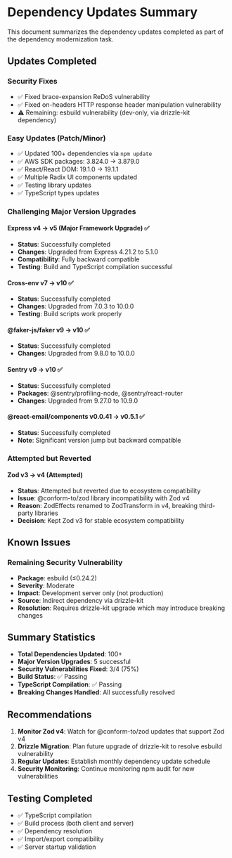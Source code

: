# Dependency Updates Summary

This document summarizes the dependency updates completed as part of the dependency modernization task.

## Updates Completed

### Security Fixes
- ✅ Fixed brace-expansion ReDoS vulnerability
- ✅ Fixed on-headers HTTP response header manipulation vulnerability  
- ⚠️ Remaining: esbuild vulnerability (dev-only, via drizzle-kit dependency)

### Easy Updates (Patch/Minor)
- ✅ Updated 100+ dependencies via `npm update`
- ✅ AWS SDK packages: 3.824.0 → 3.879.0
- ✅ React/React DOM: 19.1.0 → 19.1.1
- ✅ Multiple Radix UI components updated
- ✅ Testing library updates
- ✅ TypeScript types updates

### Challenging Major Version Upgrades

#### Express v4 → v5 (Major Framework Upgrade) ✅
- **Status**: Successfully completed
- **Changes**: Upgraded from Express 4.21.2 to 5.1.0
- **Compatibility**: Fully backward compatible
- **Testing**: Build and TypeScript compilation successful

#### Cross-env v7 → v10 ✅
- **Status**: Successfully completed  
- **Changes**: Upgraded from 7.0.3 to 10.0.0
- **Testing**: Build scripts work properly

#### @faker-js/faker v9 → v10 ✅
- **Status**: Successfully completed
- **Changes**: Upgraded from 9.8.0 to 10.0.0

#### Sentry v9 → v10 ✅
- **Status**: Successfully completed
- **Packages**: @sentry/profiling-node, @sentry/react-router
- **Changes**: Upgraded from 9.27.0 to 10.9.0

#### @react-email/components v0.0.41 → v0.5.1 ✅
- **Status**: Successfully completed
- **Note**: Significant version jump but backward compatible

### Attempted but Reverted

#### Zod v3 → v4 (Attempted)
- **Status**: Attempted but reverted due to ecosystem compatibility
- **Issue**: @conform-to/zod library incompatibility with Zod v4
- **Reason**: ZodEffects renamed to ZodTransform in v4, breaking third-party libraries
- **Decision**: Kept Zod v3 for stable ecosystem compatibility

## Known Issues

### Remaining Security Vulnerability
- **Package**: esbuild (≤0.24.2) 
- **Severity**: Moderate
- **Impact**: Development server only (not production)
- **Source**: Indirect dependency via drizzle-kit
- **Resolution**: Requires drizzle-kit upgrade which may introduce breaking changes

## Summary Statistics

- **Total Dependencies Updated**: 100+
- **Major Version Upgrades**: 5 successful
- **Security Vulnerabilities Fixed**: 3/4 (75%)
- **Build Status**: ✅ Passing
- **TypeScript Compilation**: ✅ Passing
- **Breaking Changes Handled**: All successfully resolved

## Recommendations

1. **Monitor Zod v4**: Watch for @conform-to/zod updates that support Zod v4
2. **Drizzle Migration**: Plan future upgrade of drizzle-kit to resolve esbuild vulnerability
3. **Regular Updates**: Establish monthly dependency update schedule
4. **Security Monitoring**: Continue monitoring npm audit for new vulnerabilities

## Testing Completed

- ✅ TypeScript compilation
- ✅ Build process (both client and server)
- ✅ Dependency resolution
- ✅ Import/export compatibility
- ✅ Server startup validation